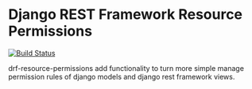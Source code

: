 Django REST Framework Resource Permissions
==========================================

[![Build Status](https://travis-ci.org/lincolwn/djangorestframework-resource-permissions.svg?branch=master)](https://travis-ci.org/lincolwn/djangorestframework-resource-permissions)

drf-resource-permissions add functionality to turn more simple manage permission rules of django models and django rest framework views.
